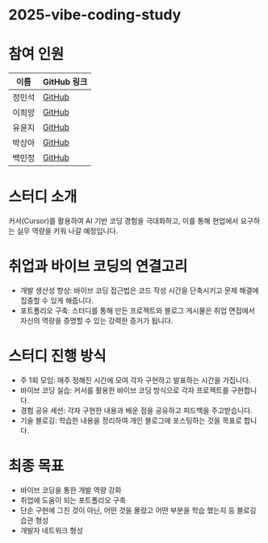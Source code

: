 # 2025-vibe-coding-study

# 참여 인원

| 이름   | GitHub 링크                                 |
| ------ | ------------------------------------------- |
| 정민석 | [GitHub](https://github.com/Minseok-2001)   |
| 이희망 | [GitHub](https://github.com/heemanglee)     |
| 유윤지 | [GitHub](https://github.com/llcodingll)     |
| 박상아 | [GitHub](https://github.com/your-github-id) |
| 백민정 | [GitHub](https://github.com/yangheeb)       |

# 스터디 소개

커서(Cursor)를 활용하여 AI 기반 코딩 경험을 극대화하고, 이를 통해 현업에서 요구하는 실무 역량을 키워 나갈 예정입니다.

# 취업과 바이브 코딩의 연결고리

- 개발 생산성 향상: 바이브 코딩 접근법은 코드 작성 시간을 단축시키고 문제 해결에 집중할 수 있게 해줍니다.
- 포트폴리오 구축: 스터디를 통해 만든 프로젝트와 블로그 게시물은 취업 면접에서 자신의 역량을 증명할 수 있는 강력한 증거가 됩니다.

# 스터디 진행 방식

- 주 1회 모임: 매주 정해진 시간에 모여 각자 구현하고 발표하는 시간을 가집니다.
- 바이브 코딩 실습: 커서를 활용한 바이브 코딩 방식으로 각자 프로젝트를 구현합니다.
- 경험 공유 세션: 각자 구현한 내용과 배운 점을 공유하고 피드백을 주고받습니다.
- 기술 블로깅: 학습한 내용을 정리하여 개인 블로그에 포스팅하는 것을 목표로 합니다.

# 최종 목표

- 바이브 코딩을 통한 개발 역량 강화
- 취업에 도움이 되는 포트폴리오 구축
- 단순 구현에 그친 것이 아닌, 어떤 것을 몰랐고 어떤 부분을 학습 했는지 등 블로깅 습관 형성
- 개발자 네트워크 형성
